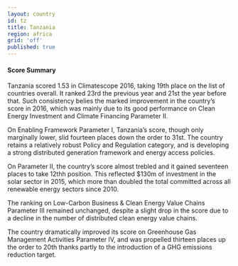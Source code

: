 ```yaml
---
layout: country
id: tz
title: Tanzania
region: africa
grid: 'off'
published: true
---
```




#### Score Summary

Tanzania scored 1.53 in Climatescope 2016, taking 19th place on the list of countries overall. It ranked 23rd the previous year and 21st the year before that. Such consistency belies the marked improvement in the country’s score in 2016, which was mainly due to its good performance on Clean Energy Investment and Climate Financing Parameter II.

On Enabling Framework Parameter I, Tanzania’s score, though only marginally lower, slid fourteen places down the order to 31st. The country retains a relatively robust Policy and Regulation category, and is developing a strong distributed generation framework and energy access policies.
 
On Parameter II, the country’s score almost trebled and it gained seventeen places to take 12thh position. This reflected $130m of investment in the solar sector in 2015, which more than doubled the total committed across all renewable energy sectors since 2010.

The ranking on Low-Carbon Business & Clean Energy Value Chains Parameter III remained unchanged, despite a slight drop in the score due to a decline in the number of distributed clean energy value chains.

The country dramatically improved its score on Greenhouse Gas Management Activities Parameter IV, and was propelled thirteen places up the order to 20th thanks partly to the introduction of a GHG emissions reduction target.